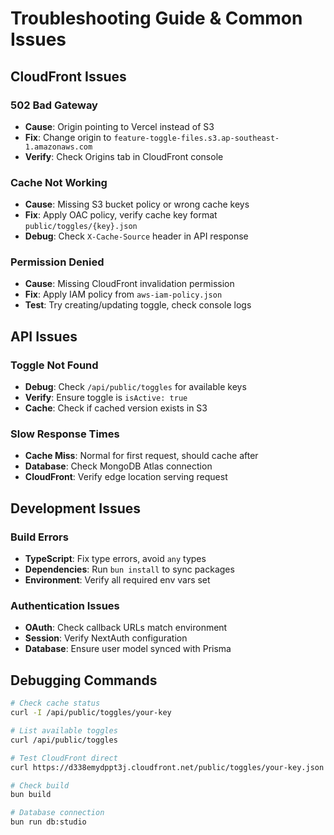 # Troubleshooting Guide & Common Issues

## CloudFront Issues

### 502 Bad Gateway
- **Cause**: Origin pointing to Vercel instead of S3
- **Fix**: Change origin to `feature-toggle-files.s3.ap-southeast-1.amazonaws.com`
- **Verify**: Check Origins tab in CloudFront console

### Cache Not Working
- **Cause**: Missing S3 bucket policy or wrong cache keys
- **Fix**: Apply OAC policy, verify cache key format `public/toggles/{key}.json`
- **Debug**: Check `X-Cache-Source` header in API response

### Permission Denied
- **Cause**: Missing CloudFront invalidation permission
- **Fix**: Apply IAM policy from `aws-iam-policy.json`
- **Test**: Try creating/updating toggle, check console logs

## API Issues

### Toggle Not Found
- **Debug**: Check `/api/public/toggles` for available keys
- **Verify**: Ensure toggle is `isActive: true`
- **Cache**: Check if cached version exists in S3

### Slow Response Times
- **Cache Miss**: Normal for first request, should cache after
- **Database**: Check MongoDB Atlas connection
- **CloudFront**: Verify edge location serving request

## Development Issues

### Build Errors
- **TypeScript**: Fix type errors, avoid `any` types
- **Dependencies**: Run `bun install` to sync packages
- **Environment**: Verify all required env vars set

### Authentication Issues
- **OAuth**: Check callback URLs match environment
- **Session**: Verify NextAuth configuration
- **Database**: Ensure user model synced with Prisma

## Debugging Commands
```bash
# Check cache status
curl -I /api/public/toggles/your-key

# List available toggles
curl /api/public/toggles

# Test CloudFront direct
curl https://d338emydppt3j.cloudfront.net/public/toggles/your-key.json

# Check build
bun build

# Database connection
bun run db:studio
```